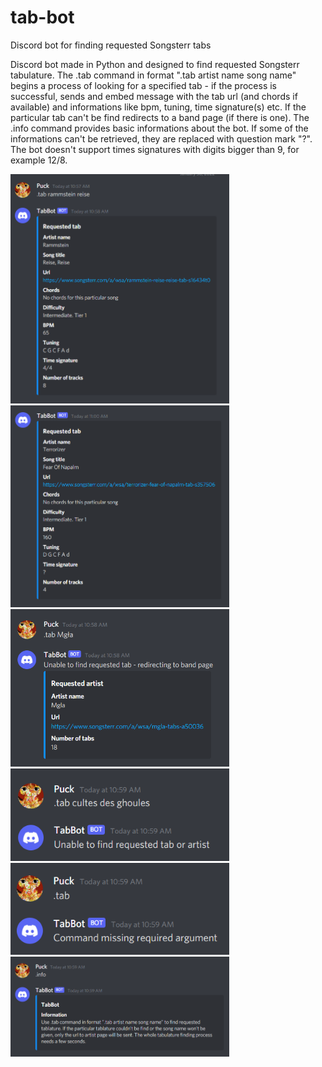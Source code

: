 # tab-bot
Discord bot for finding requested Songsterr tabs

Discord bot made in Python and designed to find requested Songsterr tabulature. The .tab command in format ".tab artist name song name" begins a process of looking for a specified tab - if the process is successful, sends and embed message with the tab url (and chords if available) and informations like bpm, tuning, time signature(s) etc. If the particular tab can't be find redirects to a band page (if there is one). The .info command provides basic informations about the bot. If some of the informations can't be retrieved, they are replaced with question mark "?". The bot doesn't support times signatures with digits bigger than 9, for example 12/8. 

<img src = screenshots/img_1.png width=350>
<img src = screenshots/img_6.png width=350>
<img src = screenshots/img_2.png width=350>
<img src = screenshots/img_3.png width=350>
<img src = screenshots/img_4.png width=350>
<img src = screenshots/img_5.png width=350>
